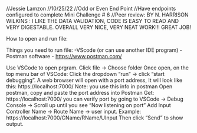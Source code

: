 //Jessie Lamzon
//10/25/22
//Odd or Even End Point
//Have endpoints configured to complete Mini Challenge # 6
//Peer review: BY N. HARRISON WILKINS : I LIKE THE DATA VALIDATION, CODE IS EASY TO READ AND VERY DIGESTABLE.   OVERALL VERY NICE, VERY NEAT WORK!!! GREAT JOB!

How to open and run file:

Things you need to run file:
-VScode (or can use another IDE program)
-Postman software - https://www.postman.com/

Use VSCode to open prgram. Click file -> Choose folder
Once open, on the top menu bar of VSCode: Click the dropdown “run” -> click “start debugging”.
A web browser will open with a port address, It will look like this: https://localhost:7000/
Note: you use this info in postman
Open postman, copy and paste the port address into Postman Get:  https://localhost:7000/
you can verify port by going to VSCode -> Debug Console -> Scroll up until you see “Now listening on port”
Add Input Controller Name -> Route Name -> user input.  Example: https://localhost:7000/CName/RName/UInput
Then click “Send” to show output.
